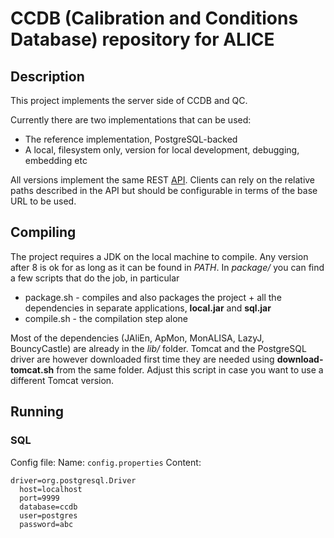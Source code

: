 # CCDB (Calibration and Conditions Database) repository for ALICE

## Description
This project implements the server side of CCDB and QC.

Currently there are two implementations that can be used:
* The reference implementation, PostgreSQL-backed
* A local, filesystem only, version for local development, debugging, embedding etc

All versions implement the same REST [API](API.md). Clients can rely on the relative paths described in the API but should be configurable in terms of the base URL to be used.

## Compiling
The project requires a JDK on the local machine to compile. Any version after 8 is ok for as long as it can be found in *PATH*. In *package/* you can find a few scripts that do the job, in particular
* package.sh - compiles and also packages the project + all the dependencies in separate applications, **local.jar** and **sql.jar**
* compile.sh - the compilation step alone

Most of the dependencies (JAliEn, ApMon, MonALISA, LazyJ, BouncyCastle) are already in the *lib/* folder. Tomcat and the PostgreSQL driver are however downloaded first time they are needed using **download-tomcat.sh** from the same folder. Adjust this script in case you want to use a different Tomcat version.

## Running

### SQL 
Config file:
Name: `config.properties`
Content:
```properties
driver=org.postgresql.Driver
  host=localhost
  port=9999
  database=ccdb
  user=postgres
  password=abc
```